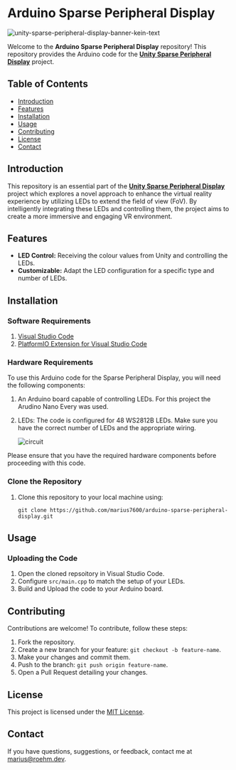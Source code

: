 # Arduino Sparse Peripheral Display

![unity-sparse-peripheral-display-banner-kein-text](https://github.com/marius7600/unity-sparse-peripheral-display/assets/56048471/ba9a7693-6d8c-46ef-b5e3-b710f532049e)



Welcome to the **Arduino Sparse Peripheral Display** repository! This repository provides the Arduino code for the [**Unity Sparse Peripheral Display**](https://github.com/marius7600/unity-sparse-peripheral-display) project.
## Table of Contents

- [Introduction](#introduction)
- [Features](#features)
- [Installation](#installation)
- [Usage](#usage)
- [Contributing](#contributing)
- [License](#license)
- [Contact](#contact)

## Introduction

This repository is an essential part of the [**Unity Sparse Peripheral Display**](https://github.com/marius7600/unity-sparse-peripheral-display) project which explores a novel approach to enhance the virtual reality experience by utilizing LEDs to extend the field of view (FoV). By intelligently integrating these LEDs and controlling them, the project aims to create a more immersive and engaging VR environment.


## Features

- **LED Control:** Receiving the colour values from Unity and controlling the LEDs.
- **Customizable:** Adapt the LED configuration for a specific type and number of LEDs.

## Installation

### Software Requirements

1. [Visual Studio Code](https://code.visualstudio.com/)
2. [PlatformIO Extension for Visual Studio Code](https://marketplace.visualstudio.com/items?itemName=platformio.platformio-ide)

### Hardware Requirements

To use this Arduino code for the Sparse Peripheral Display, you will need the following components:

1. An Arduino board capable of controlling LEDs. For this project the Arudino Nano Every was used.
2. LEDs: The code is configured for 48 WS2812B LEDs. Make sure you have the correct number of LEDs and the appropriate wiring.

   ![circuit](https://github.com/marius7600/arduino-sparse-peripheral-display/assets/56048471/8154f7fc-be2d-4172-97c6-864cdcb817cc)


Please ensure that you have the required hardware components before proceeding with this code.

### Clone the Repository

1. Clone this repository to your local machine using:

   ```
   git clone https://github.com/marius7600/arduino-sparse-peripheral-display.git
   ```

## Usage

### Uploading the Code

1. Open the cloned repsoitory in Visual Studio Code.
2. Configure `src/main.cpp` to match the setup of your LEDs.
3. Build and Upload the code to your Arduino board.

## Contributing

Contributions are welcome! To contribute, follow these steps:

1. Fork the repository.
2. Create a new branch for your feature: `git checkout -b feature-name`.
3. Make your changes and commit them.
4. Push to the branch: `git push origin feature-name`.
5. Open a Pull Request detailing your changes.

## License

This project is licensed under the [MIT License](LICENSE).

## Contact

If you have questions, suggestions, or feedback, contact me at [marius@roehm.dev](mailto:marius@roehm.dev).
